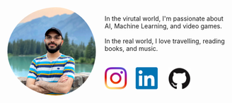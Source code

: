 
<div>
  <img src="/image3.jpg" width="200" style="border-radius: 50%; float:left; padding-right: 20px;"/> 
  <br>
  In the virutal world, I'm passionate about AI, Machine Learning, and video games.
  <br>
  <br>
  In the real world, I love travelling, reading books, and music.
  <br>
  <br>
  <br>
</div>
<a href="https://www.instagram.com/hamidrt96/"><img src="/Resources/instagram.png" width="50" style="float:left; padding-right: 20px;"></a>
<a href="https://www.linkedin.com/in/hamid-tale/"><img src="/Resources/Linkedin.png" width="50" style=" padding-right: 20px;"></a>
<a href="https://github.com/Raika96"><img src="/Resources/Github.jpg" width="50" style=" padding-right: 20px;"></a>
<br>
<br>




